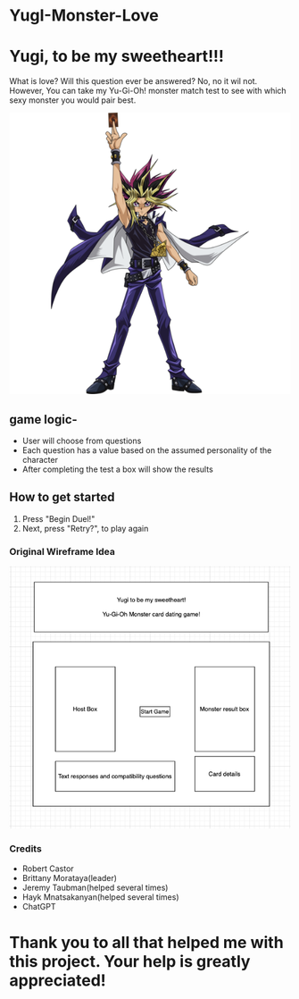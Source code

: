 # YugI-Monster-Love




<h1>Yugi, to be my sweetheart!!!</h1>


<p>What is love? Will this question ever be answered? No, no it wil not. However, You can take my Yu-Gi-Oh! monster match test to see with which sexy monster you would pair best.</p>


<img src="kisspng-yugi-mutou-yami-yugi-yu-gi-oh-duel-links-yu-gi-oh-yu-5addf130a789d7.3981810715244946406863.png">


<h2>game logic-</h2>

<ul>
<li>User will choose from questions</li>
<li>Each question has a value based on the assumed personality of the character</li>
<li>After completing the test a box will show the results</li>
</ul>


<h2>How to get started</h2>
<ol>
    <li>Press  "Begin Duel!"</li>
    <li>Next, press "Retry?", to play again</li>
</ol>

<h3>Original Wireframe Idea</h3>
<img src="Screenshot 2023-09-29 at 7.51.50 AM.png">

<h3>Credits</h3>
<ul>
<li>Robert Castor</li>
<li>Brittany Morataya(leader)</li>
<li>Jeremy Taubman(helped several times)</li>
<li>Hayk Mnatsakanyan(helped several times)</li>
<li>ChatGPT</li>
</ul>

<h1>Thank you to all that helped me with this project. Your help is greatly appreciated!</h1>



 
